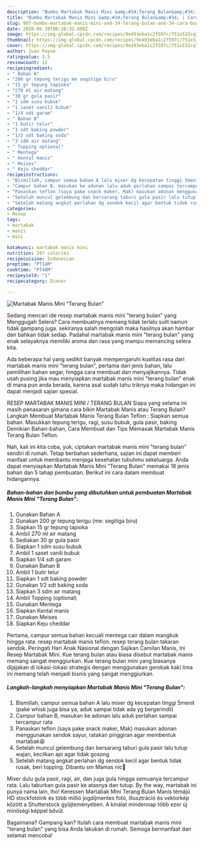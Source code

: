 ```yaml
---
description: "Bumbu Martabak Manis Mini &amp;#34;Terang Bulan&amp;#34; | Cara Buat Martabak Manis Mini &amp;#34;Terang Bulan&amp;#34; Yang Enak Dan Mudah"
title: "Bumbu Martabak Manis Mini &amp;#34;Terang Bulan&amp;#34; | Cara Buat Martabak Manis Mini &amp;#34;Terang Bulan&amp;#34; Yang Enak Dan Mudah"
slug: 907-bumbu-martabak-manis-mini-and-34-terang-bulan-and-34-cara-buat-martabak-manis-mini-and-34-terang-bulan-and-34-yang-enak-dan-mudah
date: 2020-06-30T00:28:32.898Z
image: https://img-global.cpcdn.com/recipes/9e493eba1c2f597c/751x532cq70/martabak-manis-mini-terang-bulan-foto-resep-utama.jpg
thumbnail: https://img-global.cpcdn.com/recipes/9e493eba1c2f597c/751x532cq70/martabak-manis-mini-terang-bulan-foto-resep-utama.jpg
cover: https://img-global.cpcdn.com/recipes/9e493eba1c2f597c/751x532cq70/martabak-manis-mini-terang-bulan-foto-resep-utama.jpg
author: Juan Payne
ratingvalue: 3.5
reviewcount: 12
recipeingredient:
- " Bahan A"
- "200 gr tepung terigu me segitiga biru"
- "15 gr tepung tapioka"
- "270 ml air matang"
- "30 gr gula pasir"
- "1 sdm susu bubuk"
- "1 saset vanili bubuk"
- "1/4 sdt garam"
- " Bahan B"
- "1 butir telur"
- "1 sdt baking powder"
- "1/2 sdt baking soda"
- "3 sdm air matang"
- " Topping optional"
- " Mentega"
- " Kental manis"
- " Meises"
- " Keju cheddar"
recipeinstructions:
- "Bismillah, campur semua bahan A lalu mixer dg kecepatan tinggi 5menit (pake whisk juga bisa ya, aduk sampai tidak ada yg bergerindil)"
- "Campur bahan B, masukan ke adonan lalu aduk perlahan sampai tercampur rata"
- "Panaskan teflon (saya pake snack maker, Mak) masukan adonan menggunakan sendok sayur, ratakan pinggiran agar membentuk martabak😆"
- "Setelah muncul gelembung dan bersarang taburi gula pasir lalu tutup wajan, kecilkan api agar tidak gosong"
- "Setelah matang angkat perlahan dg sendok kecil agar bentuk tidak rusak, beri topping. Dibantu sm Mamas nic🤗"
categories:
- Resep
tags:
- martabak
- manis
- mini

katakunci: martabak manis mini 
nutrition: 297 calories
recipecuisine: Indonesian
preptime: "PT14M"
cooktime: "PT48M"
recipeyield: "1"
recipecategory: Dinner

---
```



![Martabak Manis Mini &#34;Terang Bulan&#34;](https://img-global.cpcdn.com/recipes/9e493eba1c2f597c/751x532cq70/martabak-manis-mini-terang-bulan-foto-resep-utama.jpg)

Sedang mencari ide resep martabak manis mini &#34;terang bulan&#34; yang Menggugah Selera? Cara membuatnya memang tidak terlalu sulit namun tidak gampang juga. sekiranya salah mengolah maka hasilnya akan hambar dan bahkan tidak sedap. Padahal martabak manis mini &#34;terang bulan&#34; yang enak selayaknya memiliki aroma dan rasa yang mampu memancing selera kita.

Ada beberapa hal yang sedikit banyak mempengaruhi kualitas rasa dari martabak manis mini &#34;terang bulan&#34;, pertama dari jenis bahan, lalu pemilihan bahan segar, hingga cara membuat dan menyajikannya. Tidak usah pusing jika mau menyiapkan martabak manis mini &#34;terang bulan&#34; enak di mana pun anda berada, karena asal sudah tahu triknya maka hidangan ini dapat menjadi sajian spesial.

RESEP MARTABAK MANIS MINI / TERANG BULAN Siapa yang selama ini masih penasaran gimana cara bikin Martabak Manis atau Terang Bulan? Langkah Membuat Martabak Manis Terang Bulan Teflon : Siapkan semua bahan. Masukkan tepung terigu, ragi, susu bubuk, gula pasir, baking Demikian Bahan-bahan, Cara Membuat dan Tips Memasak Martabak Manis Terang Bulan Teflon.


Nah, kali ini kita coba, yuk, ciptakan martabak manis mini &#34;terang bulan&#34; sendiri di rumah. Tetap berbahan sederhana, sajian ini dapat memberi manfaat untuk membantu menjaga kesehatan tubuhmu sekeluarga. Anda dapat menyiapkan Martabak Manis Mini &#34;Terang Bulan&#34; memakai 18 jenis bahan dan 5 tahap pembuatan. Berikut ini cara dalam membuat hidangannya.

<!--inarticleads1-->

##### Bahan-bahan dan bumbu yang dibutuhkan untuk pembuatan Martabak Manis Mini &#34;Terang Bulan&#34;:

1. Gunakan  Bahan A
1. Gunakan 200 gr tepung terigu (me: segitiga biru)
1. Siapkan 15 gr tepung tapioka
1. Ambil 270 ml air matang
1. Sediakan 30 gr gula pasir
1. Siapkan 1 sdm susu bubuk
1. Ambil 1 saset vanili bubuk
1. Siapkan 1/4 sdt garam
1. Gunakan  Bahan B
1. Ambil 1 butir telur
1. Siapkan 1 sdt baking powder
1. Gunakan 1/2 sdt baking soda
1. Siapkan 3 sdm air matang
1. Ambil  Topping (optional)
1. Gunakan  Mentega
1. Siapkan  Kental manis
1. Gunakan  Meises
1. Siapkan  Keju cheddar


Pertama, campur semua bahan kecuali mentega cair dalam mangkuk hingga rata. resep martabak manis teflon. resep terang bulan takaran sendok. Peringati Hari Anak Nasional dengan Sajikan Camilan Manis, Ini Resep Martabak Mini. Kue terang bulan atau biasa disebut martabak manis memang sangat menggiurkan. Kue terang bulan mini yang biasanya dijajakan di lokasi-lokasi strategis dengan menggunakan gerobak kaki lima ini memang telah menjadi bisnis yang sangat menggiurkan. 

<!--inarticleads2-->

##### Langkah-langkah menyiapkan Martabak Manis Mini &#34;Terang Bulan&#34;:

1. Bismillah, campur semua bahan A lalu mixer dg kecepatan tinggi 5menit (pake whisk juga bisa ya, aduk sampai tidak ada yg bergerindil)
1. Campur bahan B, masukan ke adonan lalu aduk perlahan sampai tercampur rata
1. Panaskan teflon (saya pake snack maker, Mak) masukan adonan menggunakan sendok sayur, ratakan pinggiran agar membentuk martabak😆
1. Setelah muncul gelembung dan bersarang taburi gula pasir lalu tutup wajan, kecilkan api agar tidak gosong
1. Setelah matang angkat perlahan dg sendok kecil agar bentuk tidak rusak, beri topping. Dibantu sm Mamas nic🤗


Mixer dulu gula pasir, ragi, air, dan juga gula hingga semuanya tercampur rata. Lalu taburkan gula pasir ke atasnya dan tutup. By the way, martabak ini punya nama lain, lho! Keressen Martabak Mini Terang Bulan Manis témájú HD stockfotóink és több millió jogdíjmentes fotó, illusztráció és vektorkép között a Shutterstock gyűjteményében. A kínálat mindennap több ezer új minőségi képpel bővül. 

Bagaimana? Gampang kan? Itulah cara membuat martabak manis mini &#34;terang bulan&#34; yang bisa Anda lakukan di rumah. Semoga bermanfaat dan selamat mencoba!
